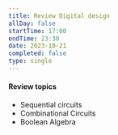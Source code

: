 ```yaml
---
title: Review Digital design
allDay: false
startTime: 17:00
endTime: 23:30
date: 2023-10-21
completed: false
type: single
---
```

#### Review topics
- Sequential circuits
- Combinational Circuits
- Boolean Algebra
